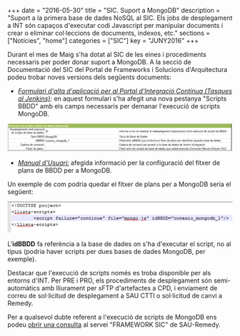 +++
date        = "2016-05-30"
title       = "SIC. Suport a MongoDB"
description = "Suport a la primera base de dades NoSQL al SIC. Els jobs de desplegament a INT són capaços d'executar codi Javascript per manipular documents i crear o eliminar col·leccions de documents, indexos, etc."
sections    = ["Notícies", "home"]
categories  = ["SIC"]
key         = "JUNY2016"
+++

Durant el mes de Maig s'ha dotat al SIC de les eines i procediments necessaris per poder donar suport a MongoDB. A  la secció de Documentació del SIC del Portal de Frameworks i Solucions d'Arquitectura podeu trobar noves versions dels següents documents:

- <i>[Formulari d'alta d'aplicació per al Portal d'Integració Contínua (Tasques al Jenkins)](/related/sic/SIC-Formulari-Construccio-Desplegament-Aplicacio.xlsx):</i> en aquest formulari s'ha afegit una nova pestanya "Scripts BBDD" amb els camps necessaris per demanar l'execució de scripts MongoDB.

![Formulari scripts BBDD](/images/news/formulari_mongodb.PNG "Formulari scripts BBDD")

- <i>[Manual d'Usuari:](/related/sic/manual-usuari.pdf)</i> afegida informació per la configuració del fitxer de plans de BBDD per a MongoDB.

Un exemple de com podria quedar el fitxer de plans per a MongoDB seria el següent:

![Script plans MongoDB](/images/news/plans_mongodb.PNG "Script plans MongoDB")

L'**idBBDD** fa referència a la base de dades on s'ha d'executar el script, no al tipus (podria haver scripts per dues bases de dades MongoDB, per exemple).

Destacar que l'execució de scripts només es troba disponible per als entorns d'INT. Per PRE i PRO, els procediments de desplegament són semi-automàtics amb lliurament per sFTP d'artefactes a CPD, i enviament de correu de sol·licitud de desplegament a SAU CTTI o sol·licitud de canvi a Remedy.

Per a qualsevol dubte referent a l'execució de scripts de MongoDB ens podeu [obrir una consulta](http://canigo.ctti.gencat.cat/sic/peticions/) al servei "FRAMEWORK SIC" de SAU-Remedy.
